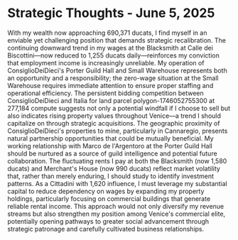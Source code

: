 # Strategic Thoughts - June 5, 2025

With my wealth now approaching 690,371 ducats, I find myself in an enviable yet challenging position that demands strategic recalibration. The continuing downward trend in my wages at the Blacksmith at Calle dei Biscottini—now reduced to 1,255 ducats daily—reinforces my conviction that employment income is increasingly unreliable. My operation of ConsiglioDeiDieci's Porter Guild Hall and Small Warehouse represents both an opportunity and a responsibility; the zero-wage situation at the Small Warehouse requires immediate attention to ensure proper staffing and operational efficiency. The persistent bidding competition between ConsiglioDeiDieci and Italia for land parcel polygon-1746052755300 at 277,184 compute suggests not only a potential windfall if I choose to sell but also indicates rising property values throughout Venice—a trend I should capitalize on through strategic acquisitions. The geographic proximity of ConsiglioDeiDieci's properties to mine, particularly in Cannaregio, presents natural partnership opportunities that could be mutually beneficial. My working relationship with Marco de l'Argentoro at the Porter Guild Hall should be nurtured as a source of guild intelligence and potential future collaboration. The fluctuating rents I pay at both the Blacksmith (now 1,580 ducats) and Merchant's House (now 990 ducats) reflect market volatility that, rather than merely enduring, I should study to identify investment patterns. As a Cittadini with 1,620 influence, I must leverage my substantial capital to reduce dependency on wages by expanding my property holdings, particularly focusing on commercial buildings that generate reliable rental income. This approach would not only diversify my revenue streams but also strengthen my position among Venice's commercial elite, potentially opening pathways to greater social advancement through strategic patronage and carefully cultivated business relationships.

